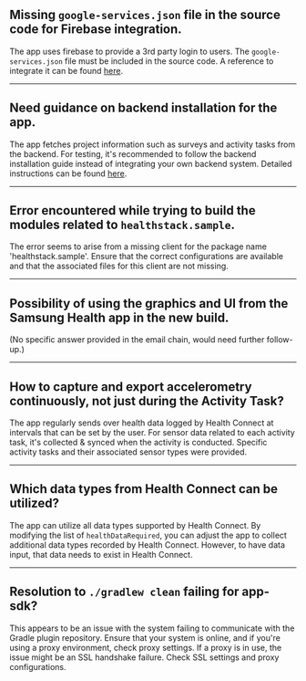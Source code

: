 ## Missing `google-services.json` file in the source code for Firebase integration.

The app uses firebase to provide a 3rd party login to users. The `google-services.json` file must be included in the source code. A reference to integrate it can be found [here](https://s-healthstack.io/install-sdk.html).

---

## Need guidance on backend installation for the app.

The app fetches project information such as surveys and activity tasks from the backend. For testing, it's recommended to follow the backend installation guide instead of integrating your own backend system. Detailed instructions can be found [here](https://s-healthstack.io/install-backend.html).

---

## Error encountered while trying to build the modules related to `healthstack.sample`.

The error seems to arise from a missing client for the package name 'healthstack.sample'. Ensure that the correct configurations are available and that the associated files for this client are not missing.

---

## Possibility of using the graphics and UI from the Samsung Health app in the new build.

(No specific answer provided in the email chain, would need further follow-up.)

---

## How to capture and export accelerometry continuously, not just during the Activity Task?

The app regularly sends over health data logged by Health Connect at intervals that can be set by the user. For sensor data related to each activity task, it's collected & synced when the activity is conducted. Specific activity tasks and their associated sensor types were provided.

---

## Which data types from Health Connect can be utilized?

The app can utilize all data types supported by Health Connect. By modifying the list of `healthDataRequired`, you can adjust the app to collect additional data types recorded by Health Connect. However, to have data input, that data needs to exist in Health Connect.

---

## Resolution to `./gradlew clean` failing for app-sdk?

This appears to be an issue with the system failing to communicate with the Gradle plugin repository. Ensure that your system is online, and if you're using a proxy environment, check proxy settings. If a proxy is in use, the issue might be an SSL handshake failure. Check SSL settings and proxy configurations.


